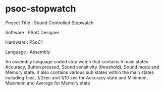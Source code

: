 # psoc-stopwatch

Project Title : Sound Controlled Stopwatch

Software : PSoC Designer

Hardware : PSoC1

Language : Assembly

An assembly language coded stop watch that contains 5 main states Accuracy, Button pressed, Sound sensitivity (threshold), Sound mode and Memory state. It also contains various sub states within the main states including 1sec, 1/2sec and 1/10 sec for Accuracy state and Minimum, Maximum and Average for Memory state
